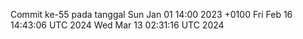 Commit ke-55 pada tanggal Sun Jan 01 14:00 2023 +0100
Fri Feb 16 14:43:06 UTC 2024
Wed Mar 13 02:31:16 UTC 2024
